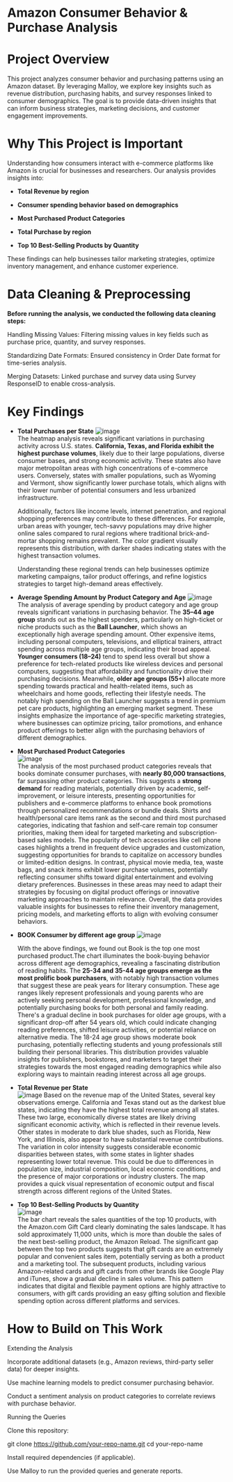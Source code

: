 # Amazon Consumer Behavior & Purchase Analysis

# Project Overview

This project analyzes consumer behavior and purchasing patterns using an Amazon dataset. By leveraging Malloy, we explore key insights such as revenue distribution, purchasing habits, and survey responses linked to consumer demographics. The goal is to provide data-driven insights that can inform business strategies, marketing decisions, and customer engagement improvements.

# Why This Project is Important

Understanding how consumers interact with e-commerce platforms like Amazon is crucial for businesses and researchers. Our analysis provides insights into:

* **Total Revenue by region**

* **Consumer spending behavior based on demographics**

* **Most Purchased Product Categories**
  
* **Total Purchase by region**

* **Top 10 Best-Selling Products by Quantity**

These findings can help businesses tailor marketing strategies, optimize inventory management, and enhance customer experience.

# Data Cleaning & Preprocessing

**Before running the analysis, we conducted the following data cleaning steps:**

Handling Missing Values: Filtering missing values in key fields such as purchase price, quantity, and survey responses.

Standardizing Date Formats: Ensured consistency in Order Date format for time-series analysis.

Merging Datasets: Linked purchase and survey data using Survey ResponseID to enable cross-analysis.

# Key Findings

* **Total Purchases per State**
![image](https://github.com/user-attachments/assets/80fd4cc6-07ea-4163-85c4-d77418a0809a)  
  The heatmap analysis reveals significant variations in purchasing activity across U.S. states. **California, Texas, and Florida exhibit the highest purchase volumes**, likely due to their large populations, diverse consumer bases, and strong economic activity. These states also have major metropolitan areas with high concentrations of e-commerce users. Conversely, states with smaller populations, such as Wyoming and Vermont, show significantly lower purchase totals, which aligns with their lower number of potential consumers and less urbanized infrastructure.

  Additionally, factors like income levels, internet penetration, and regional shopping preferences may contribute to these differences. For example, urban areas with younger, tech-savvy populations may drive higher online sales compared to rural regions where traditional brick-and-mortar shopping remains prevalent. The color gradient visually represents this distribution, with darker shades indicating states with the highest transaction volumes.

  Understanding these regional trends can help businesses optimize marketing campaigns, tailor product offerings, and refine logistics strategies to target high-demand areas effectively.
* **Average Spending Amount by Product Category and Age**
![image](https://github.com/user-attachments/assets/42921ea6-5de2-4be5-a7c7-66101aa2c517)  
  The analysis of average spending by product category and age group reveals significant variations in purchasing behavior. The **35–44 age group** stands out as the highest spenders, particularly on high-ticket or niche products such as the **Ball Launcher**, which shows an exceptionally high average spending amount. Other expensive items, including personal computers, televisions, and elliptical trainers, attract spending across multiple age groups, indicating their broad appeal. **Younger consumers (18–24)** tend to spend less overall but show a preference for tech-related products like wireless devices and personal computers, suggesting that affordability and functionality drive their purchasing decisions. Meanwhile, **older age groups (55+)** allocate more spending towards practical and health-related items, such as wheelchairs and home goods, reflecting their lifestyle needs. The notably high spending on the Ball Launcher suggests a trend in premium pet care products, highlighting an emerging market segment. These insights emphasize the importance of age-specific marketing strategies, where businesses can optimize pricing, tailor promotions, and enhance product offerings to better align with the purchasing behaviors of different demographics.
* **Most Purchased Product Categories**  
![image](https://github.com/user-attachments/assets/17574f8a-9bf5-422a-b937-d1d89d0fcb8e)  
  The analysis of the most purchased product categories reveals that books dominate consumer purchases, with **nearly 80,000 transactions**, far surpassing other product categories. This suggests a **strong demand** for reading materials, potentially driven by academic, self-improvement, or leisure interests, presenting opportunities for publishers and e-commerce platforms to enhance book promotions through personalized recommendations or bundle deals. Shirts and health/personal care items rank as the second and third most purchased categories, indicating that fashion and self-care remain top consumer priorities, making them ideal for targeted marketing and subscription-based sales models. The popularity of tech accessories like cell phone cases highlights a trend in frequent device upgrades and customization, suggesting opportunities for brands to capitalize on accessory bundles or limited-edition designs. In contrast, physical movie media, tea, waste bags, and snack items exhibit lower purchase volumes, potentially reflecting consumer shifts toward digital entertainment and evolving dietary preferences. Businesses in these areas may need to adapt their strategies by focusing on digital product offerings or innovative marketing approaches to maintain relevance. Overall, the data provides valuable insights for businesses to refine their inventory management, pricing models, and marketing efforts to align with evolving consumer behaviors.
* **BOOK Consumer by different age group**
![image](https://github.com/user-attachments/assets/9c82a462-5118-4342-8545-c78fce867186)  

  With the above findings, we found out Book is the top one most purchased product.The chart illuminates the book-buying behavior across different age demographics, revealing a fascinating distribution of reading habits. The **25-34 and 35-44 age groups emerge as the most prolific book purchasers**, with notably high transaction volumes that suggest these are peak years for literary consumption. These age ranges likely represent professionals and young parents who are actively seeking personal development, professional knowledge, and potentially purchasing books for both personal and family reading. There's a gradual decline in book purchases for older age groups, with a significant drop-off after 54 years old, which could indicate changing reading preferences, shifted leisure activities, or potential reliance on alternative media. The 18-24 age group shows moderate book purchasing, potentially reflecting students and young professionals still building their personal libraries. This distribution provides valuable insights for publishers, bookstores, and marketers to target their strategies towards the most engaged reading demographics while also exploring ways to maintain reading interest across all age groups.

* **Total Revenue per State**  
![image](https://github.com/user-attachments/assets/e16b93d7-658e-4a3e-ae59-6dcb9bc8fd7c)
  Based on the revenue map of the United States, several key observations emerge. California and Texas stand out as the darkest blue states, indicating they have the highest total revenue among all states. These two large, economically diverse states are likely driving significant economic activity, which is reflected in their revenue levels. Other states in moderate to dark blue shades, such as Florida, New York, and Illinois, also appear to have substantial revenue contributions. The variation in color intensity suggests considerable economic disparities between states, with some states in lighter shades representing lower total revenue. This could be due to differences in population size, industrial composition, local economic conditions, and the presence of major corporations or industry clusters. The map provides a quick visual representation of economic output and fiscal strength across different regions of the United States.
* **Top 10 Best-Selling Products by Quantity**  
![image](https://github.com/user-attachments/assets/692c6a3a-d0fc-4623-8f0e-eeadd280faa2)  
  The bar chart reveals the sales quantities of the top 10 products, with the Amazon.com Gift Card clearly dominating the sales landscape. It has sold approximately 11,000 units, which is more than double the sales of the next best-selling product, the Amazon Reload. The significant gap between the top two products suggests that gift cards are an extremely popular and convenient sales item, potentially serving as both a product and a marketing tool. The subsequent products, including various Amazon-related cards and gift cards from other brands like Google Play and iTunes, show a gradual decline in sales volume. This pattern indicates that digital and flexible payment options are highly attractive to consumers, with gift cards providing an easy gifting solution and flexible spending option across different platforms and services.


# How to Build on This Work

Extending the Analysis

Incorporate additional datasets (e.g., Amazon reviews, third-party seller data) for deeper insights.

Use machine learning models to predict consumer purchasing behavior.

Conduct a sentiment analysis on product categories to correlate reviews with purchase behavior.

Running the Queries

Clone this repository:

git clone https://github.com/your-repo-name.git
cd your-repo-name

Install required dependencies (if applicable).

Use Malloy to run the provided queries and generate reports.



